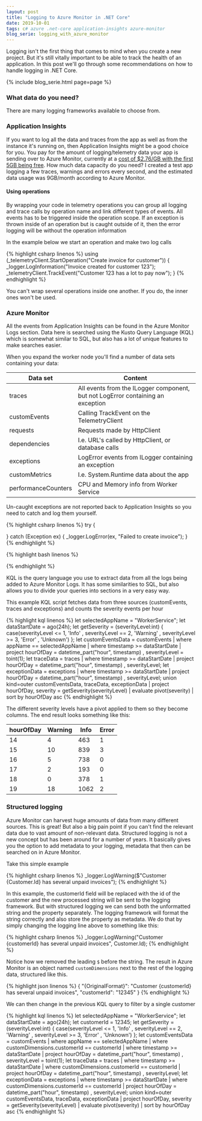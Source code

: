```yaml
---
layout: post
title: "Logging to Azure Monitor in .NET Core"
date: 2019-10-01
tags: c# azure .net-core application-insights azure-monitor
blog_serie: logging_with_azure_monitor
---
```


<p class="intro"><span class="dropcap">L</span>ogging isn't the first thing that comes to mind when you create a new project. But it's still vitally important to be able to track the health of an application. In this post we'll go through some recommendations on how to handle logging in .NET Core.</p>

{%
  include blog_serie.html
  page=page
%}

### What data do you need?

There are many logging frameworks available to choose from.

### Application Insights

If you want to log all the data and traces from the app as well as from the instance it's running on, then Application Insights might be a good choice for you. You pay for the amount of logging/telemetry data your app is sending over to Azure Monitor, currently at a [cost of $2.76/GB with the first 5GB being free](https://azure.microsoft.com/en-gb/pricing/details/monitor/). How much data capacity do you need? I created a test app logging a few traces, warnings and errors every second, and the estimated data usage was 9GB/month according to Azure Monitor.

#### Using operations

By wrapping your code in telemetry operations you can group all logging and trace calls by operation name and link different types of events. All events has to be triggered inside the operation scope. If an exception is thrown inside of an operation but is caught outside of it, then the error logging will be without the operation information

In the example below we start an operation and make two log calls

{% highlight csharp linenos %}
using (_telemetryClient.StartOperation<RequestTelemetry>("Create invoice for customer"))
{
    _logger.LogInformation("Invoice created for customer 123");
    _telemetryClient.TrackEvent("Customer 123 has a lot to pay now");
}
{% endhighlight %}

You can't wrap several operations inside one another. If you do, the inner ones won't be used.

### Azure Monitor

All the events from Application Insights can be found in the Azure Monitor Logs section. Data here is searched using the Kusto Query Language (KQL) which is somewhat similar to SQL, but also has a lot of unique features to make searches easier.

When you expand the worker node you'll find a number of data sets containing your data:

<table>
<thead>
  <tr><th scope="col">Data set</th><th scope="col">Content</th></tr>
</thead>
<tbody>
  <tr><td>traces</td><td>All events from the ILogger component, but not LogError containing an exception</td></tr>
  <tr><td>customEvents</td><td>Calling TrackEvent on the TelemetryClient</td></tr>
  <tr><td>requests</td><td>Requests made by HttpClient</td></tr>
  <tr><td>dependencies</td><td>I.e. URL's called by HttpClient, or database calls</td></tr>
  <tr><td>exceptions</td><td>LogError events from ILogger containing an exception</td></tr>
  <tr><td>customMetrics</td><td>I.e. System.Runtime data about the app</td></tr>
  <tr><td>performanceCounters</td><td>CPU and Memory info from Worker Service</td></tr>
</tbody>
</table>

Un-caught exceptions are not reported back to Application Insights so you need to catch and log them yourself.

{% highlight csharp linenos %}
try {

} catch (Exception ex) {
  _logger.LogError(ex, "Failed to create invoice");
}
{% endhighlight %}



{% highlight bash linenos %}

{% endhighlight %}

KQL is the query language you use to extract data from all the logs being added to Azure Monitor Logs. It has some similarities to SQL, but also allows you to divide your queries into sections in a very easy way.

This example KQL script fetches data from three sources (customEvents, traces and exceptions) and counts the severity events per hour

{% highlight kql linenos %}
let selectedAppName = "WorkerService";
let dataStartDate = ago(24h);
let getSeverity = (severityLevel:int) {
    case(severityLevel <= 1, 'Info'
       , severityLevel == 2, 'Warning'
       , severityLevel >= 3, 'Error'
       , 'Unknown')
};
let customEventsData = customEvents
| where appName == selectedAppName
| where timestamp >= dataStartDate
| project hourOfDay = datetime_part("hour", timestamp)
        , severityLevel = toint(1);
let traceData = traces
| where timestamp >= dataStartDate
| project hourOfDay = datetime_part("hour", timestamp)
        , severityLevel;
let exceptionData = exceptions
| where timestamp >= dataStartDate
| project hourOfDay = datetime_part("hour", timestamp) 
        , severityLevel;
union kind=outer customEventsData, traceData, exceptionData
| project hourOfDay, severity = getSeverity(severityLevel)
| evaluate pivot(severity)
| sort by hourOfDay asc
{% endhighlight %}

The different severity levels have a pivot applied to them so they become columns. The end result looks something like this:

<table>
<thead><tr><th>hourOfDay</th><th>Warning</th><th>Info</th><th>Error</th></tr></thead>
<tbody>
<tr><td>14</td><td>4</td><td>463</td><td>1</td></tr>
<tr><td>15</td><td>10</td><td>839</td><td>3</td></tr>
<tr><td>16</td><td>5</td><td>738</td><td>0</td></tr>
<tr><td>17</td><td>2</td><td>193</td><td>0</td></tr>
<tr><td>18</td><td>0</td><td>378</td><td>1</td></tr>
<tr><td>19</td><td>18</td><td>1062</td><td>2</td></tr>
</tbody>
</table>

### Structured logging

Azure Monitor can harvest huge amounts of data from many different sources. This is great! But also a big pain point if you can't find the relevant data due to vast amount of non-relevant data. Structured logging is not a new concept but has been around for a number of years. It basically gives you the option to add metadata to your logging, metadata that then can be searched on in Azure Monitor.

Take this simple example

{% highlight csharp linenos %}
_logger.LogWarning($"Customer {Customer.Id} has several unpaid invoices");
{% endhighlight %}

In this example, the customerId field will be replaced with the id of the customer and the new processed string will be sent to the logging framework. But with structured logging we can send both the unformatted string and the property separately. The logging framework will format the string correctly and also store the property as metadata. We do that by simply changing the logging line above to something like this:

{% highlight csharp linenos %}
_logger.LogWarning("Customer {customerId} has several unpaid invoices", Customer.Id);
{% endhighlight %}

Notice how we removed the leading `$` before the string. The result in Azure Monitor is an object named `customDimensions` next to the rest of the logging data, structured like this.

{% highlight json linenos %}
{
	"{OriginalFormat}": "Customer {customerId} has several unpaid invoices",
	"customerId": "12345"
}
{% endhighlight %}

We can then change in the previous KQL query to filter by a single customer

{% highlight kql linenos %}
let selectedAppName = "WorkerService";
let dataStartDate = ago(24h);
let customerId = 12345;
let getSeverity = (severityLevel:int) {
    case(severityLevel <= 1, 'Info'
       , severityLevel == 2, 'Warning'
       , severityLevel >= 3, 'Error'
       , 'Unknown')
};
let customEventsData = customEvents
| where appName == selectedAppName
| where customDimensions.customerId == customerId
| where timestamp >= dataStartDate
| project hourOfDay = datetime_part("hour", timestamp)
        , severityLevel = toint(1);
let traceData = traces
| where timestamp >= dataStartDate
| where customDimensions.customerId == customerId
| project hourOfDay = datetime_part("hour", timestamp)
        , severityLevel;
let exceptionData = exceptions
| where timestamp >= dataStartDate
| where customDimensions.customerId == customerId
| project hourOfDay = datetime_part("hour", timestamp) 
        , severityLevel;
union kind=outer customEventsData, traceData, exceptionData
| project hourOfDay, severity = getSeverity(severityLevel)
| evaluate pivot(severity)
| sort by hourOfDay asc
{% endhighlight %}
